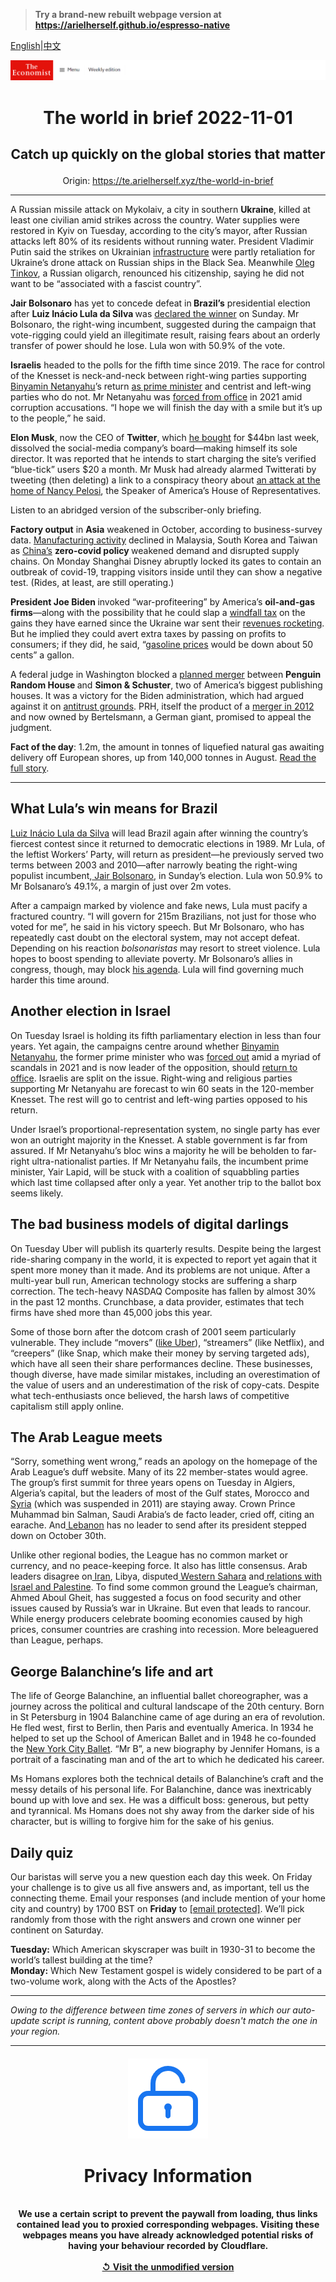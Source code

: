 > **Try a brand-new rebuilt webpage version at https://arielherself.github.io/espresso-native**

[English](https://github.com/arielherself/espresso/blob/main/README.md)|[中文](https://github-com.translate.goog/arielherself/espresso/blob/main/README.md?_x_tr_sl=en&_x_tr_tl=zh-CN&_x_tr_hl=zh-CN&_x_tr_pto=wapp)



![The Economist](menubar.png)

# <p align="center">The world in brief 2022-11-01</p>

## <p align="center">Catch up quickly on the global stories that matter</p>

<p align="center">Origin: <a href="https://te.arielherself.xyz/the-world-in-brief">https://te.arielherself.xyz/the-world-in-brief</a><hr>

A Russian missile attack on Mykolaiv, a city in southern <strong>Ukraine</strong>, killed at least one civilian amid strikes across the country. Water supplies were restored in Kyiv on Tuesday, according to the city’s mayor, after Russian attacks left 80% of its residents without running water. President Vladimir Putin said the strikes on Ukrainian [infrastructure](https://te.arielherself.xyz/europe/2022/10/27/europes-gas-and-electrical-grids-need-expanding) were partly retaliation for Ukraine’s drone attack on Russian ships in the Black Sea. Meanwhile [Oleg Tinkov](https://te.arielherself.xyz/finance-and-economics/2018/04/12/american-sanctions-and-fears-over-syria-roil-russian-markets), a Russian oligarch, renounced his citizenship, saying he did not want to be “associated with a fascist country”.

<strong>Jair Bolsonaro</strong> has yet to concede defeat in<strong> Brazil’s</strong> presidential election after <strong>Luiz Inácio Lula da Silva </strong>was [declared the winner](https://te.arielherself.xyz/leaders/2022/10/31/lula-will-be-brazils-next-president-now-for-the-hard-part) on Sunday. Mr Bolsonaro, the right-wing incumbent, suggested during the campaign that vote-rigging could yield an illegitimate result, raising fears about an orderly transfer of power should he lose. Lula won with 50.9% of the vote.

<strong>Israelis</strong> headed to the polls for the fifth time since 2019. The race for control of the Knesset is neck-and-neck between right-wing parties supporting [Binyamin Netanyahu](https://te.arielherself.xyz/culture/2022/10/27/binyamin-netanyahus-memoir-is-a-fascinating-study-of-power)’s return [as prime minister](https://te.arielherself.xyz/middle-east-and-africa/2022/10/27/israels-binyamin-netanyahu-bids-for-an-election-comeback) and centrist and left-wing parties who do not. Mr Netanyahu was [forced from office](https://te.arielherself.xyz/middle-east-and-africa/2021/06/13/naftali-bennett-pushes-binyamin-netanyahu-out-of-power-in-israel) in 2021 amid corruption accusations. “I hope we will finish the day with a smile but it’s up to the people,” he said.

<strong>Elon Musk</strong>, now the CEO of <strong>Twitter</strong>, which [he bought](https://te.arielherself.xyz/business/2022/10/28/elon-musk-buys-twitter-at-last) for $44bn last week, dissolved the social-media company’s board—making himself its sole director. It was reported that he intends to start charging the site’s verified “blue-tick” users $20 a month. Mr Musk had already alarmed Twitterati by tweeting (then deleting) a link to a conspiracy theory about [an attack at the home of Nancy Pelosi](https://te.arielherself.xyz/united-states/2022/10/30/the-attack-at-the-pelosis-home-was-part-of-a-dangerous-pattern), the Speaker of America’s House of Representatives.

Listen to an abridged version of the subscriber-only briefing.

<strong>Factory output</strong> in <strong>Asia</strong> weakened in October, according to business-survey data. [Manufacturing activity](https://te.arielherself.xyz/finance-and-economics/2022/09/21/a-global-manufacturing-slowdown-suggests-worse-is-to-come) declined in Malaysia, South Korea and Taiwan as [China’s](https://te.arielherself.xyz/china/2022/10/13/china-shows-few-signs-of-loosening-its-zero-covid-policy) <strong>zero-covid policy </strong>weakened demand and disrupted supply chains. On Monday Shanghai Disney abruptly locked its gates to contain an outbreak of covid-19, trapping visitors inside until they can show a negative test. (Rides, at least, are still operating.)

<strong>President Joe Biden </strong>invoked “war-profiteering” by America’s <strong>oil-and-gas firms</strong>—along with the possibility that he could slap a [windfall tax](https://te.arielherself.xyz/leaders/2022/03/19/windfall-taxes-on-energy-companies-are-a-bad-idea) on the gains they have earned since the Ukraine war sent their [revenues rocketing](https://te.arielherself.xyz/interactive/briefing/2022/09/24/war-in-ukraine-has-reshaped-worlds-fuel-markets). But he implied they could avert extra taxes by passing on profits to consumers; if they did, he said, “[gasoline prices](https://te.arielherself.xyz/graphic-detail/2022/04/07/spiralling-fuel-prices-add-to-democrats-woes) would be down about 50 cents” a gallon.

A federal judge in Washington blocked a [planned merger](https://te.arielherself.xyz/business/2020/11/26/bertelsmann-snaps-up-simon-and-schuster) between <strong>Penguin Random House </strong>and <strong>Simon &amp; Schuster</strong>, two of America’s biggest publishing houses. It was a victory for the Biden administration, which had argued against it on [antitrust grounds](https://te.arielherself.xyz/special-report/2022/01/10/the-growing-demand-for-more-vigorous-antitrust-action). PRH, itself the product of a [merger in 2012](https://te.arielherself.xyz/business/2012/11/03/waddling-forward) and now owned by Bertelsmann, a German giant, promised to appeal the judgment.

<strong>Fact of the day</strong>: 1.2m, the amount in tonnes of liquefied natural gas awaiting delivery off European shores, up from 140,000 tonnes in August. [Read the full story](https://te.arielherself.xyz/finance-and-economics/2022/10/30/europes-energy-crisis-is-very-far-from-over).

----------

## What Lula’s win means for Brazil

[Luiz Inácio Lula da Silva](https://te.arielherself.xyz/the-americas/2022/10/31/luiz-inacio-lula-da-silva-will-be-brazils-next-president) will lead Brazil again after winning the country’s fiercest contest since it returned to democratic elections in 1989. Mr Lula, of the leftist Workers’ Party, will return as president—he previously served two terms between 2003 and 2010—after narrowly beating the right-wing populist incumbent,[ Jair Bolsonaro](https://te.arielherself.xyz/films/2022/10/15/the-enduring-threat-of-jair-bolsonaro), in Sunday’s election. Lula won 50.9% to Mr Bolsanaro’s 49.1%, a margin of just over 2m votes. 

After a campaign marked by violence and fake news, Lula must pacify a fractured country. “I will govern for 215m Brazilians, not just for those who voted for me”, he said in his victory speech. But Mr Bolsonaro, who has repeatedly cast doubt on the electoral system, may not accept defeat. Depending on his reaction <em>b</em><em>olsonaristas </em>may resort to street violence. Lula hopes to boost spending to alleviate poverty. Mr Bolsonaro’s allies in congress, though, may block [his agenda](https://te.arielherself.xyz/the-americas/2022/10/20/brazils-next-president-will-face-a-big-tricky-in-tray). Lula will find governing much harder this time around.

## Another election in Israel

On Tuesday Israel is holding its fifth parliamentary election in less than four years. Yet again, the campaigns centre around whether [Binyamin Netanyahu](https://te.arielherself.xyz/culture/2022/10/27/binyamin-netanyahus-memoir-is-a-fascinating-study-of-power), the former prime minister who was [forced out](https://te.arielherself.xyz/middle-east-and-africa/2021/06/13/naftali-bennett-pushes-binyamin-netanyahu-out-of-power-in-israel) amid a myriad of scandals in 2021 and is now leader of the opposition, should [return to office](https://te.arielherself.xyz/middle-east-and-africa/2022/10/27/israels-binyamin-netanyahu-bids-for-an-election-comeback). Israelis are split on the issue. Right-wing and religious parties supporting Mr Netanyahu are forecast to win 60 seats in the 120-member Knesset. The rest will go to centrist and left-wing parties opposed to his return.  
  
 Under Israel’s proportional-representation system, no single party has ever won an outright majority in the Knesset. A stable government is far from assured. If Mr Netanyahu’s bloc wins a majority he will be beholden to far-right ultra-nationalist parties. If Mr Netanyahu fails, the incumbent prime minister, Yair Lapid, will be stuck with a coalition of squabbling parties which last time collapsed after only a year. Yet another trip to the ballot box seems likely.

## The bad business models of digital darlings

On Tuesday Uber will publish its quarterly results. Despite being the largest ride-sharing company in the world, it is expected to report yet again that it spent more money than it made. And its problems are not unique. After a multi-year bull run, American technology stocks are suffering a sharp correction. The tech-heavy NASDAQ Composite has fallen by almost 30% in the past 12 months. Crunchbase, a data provider, estimates that tech firms have shed more than 45,000 jobs this year.

Some of those born after the dotcom crash of 2001 seem particularly vulnerable. They include “movers” ([like Uber](https://te.arielherself.xyz/business/uber-doordash-and-similar-firms-cant-defy-the-laws-of-capitalism-after-all/21806198)), “streamers” (like Netflix), and “creepers” (like Snap, which make their money by serving targeted ads), which have all seen their share performances decline. These businesses, though diverse, have made similar mistakes, including an overestimation of the value of users and an underestimation of the risk of copy-cats. Despite what tech-enthusiasts once believed, the harsh laws of competitive capitalism still apply online.

## The Arab League meets

“Sorry, something went wrong,” reads an apology on the homepage of the Arab League’s duff website. Many of its 22 member-states would agree. The group’s first summit for three years opens on Tuesday in Algiers, Algeria’s capital, but the leaders of most of the Gulf states, Morocco and[ Syria](https://te.arielherself.xyz/middle-east-and-africa/2022/03/26/syrias-outcast-dictator-returns-to-the-arab-world) (which was suspended in 2011) are staying away. Crown Prince Muhammad bin Salman, Saudi Arabia’s de facto leader, cried off, citing an earache. And[ Lebanon](https://te.arielherself.xyz/middle-east-and-africa/2022/04/28/lebanon-goes-to-the-polls-amid-its-worst-ever-financial-crisis) has no leader to send after its president stepped down on October 30th. 

Unlike other regional bodies, the League has no common market or currency, and no peace-keeping force. It also has little consensus. Arab leaders disagree on[ Iran](https://te.arielherself.xyz/middle-east-and-africa/2022/10/27/a-change-in-iran-could-reshape-the-middle-east), Libya, disputed[ Western Sahara](https://te.arielherself.xyz/middle-east-and-africa/2022/03/26/morocco-scents-victory-in-western-sahara) and[ relations with Israel and Palestine](https://te.arielherself.xyz/middle-east-and-africa/2022/09/22/trade-and-security-ties-are-knitting-israel-into-its-region). To find some common ground the League’s chairman, Ahmed Aboul Gheit, has suggested a focus on food security and other issues caused by Russia’s war in Ukraine. But even that leads to rancour. While energy producers celebrate booming economies caused by high prices, consumer countries are crashing into recession. More beleaguered than League, perhaps.

## George Balanchine’s life and art

The life of George Balanchine, an influential ballet choreographer, was a journey across the political and cultural landscape of the 20th century. Born in St Petersburg in 1904 Balanchine came of age during an era of revolution. He fled west, first to Berlin, then Paris and eventually America. In 1934 he helped to set up the School of American Ballet and in 1948 he co-founded the [New York City Ballet](https://te.arielherself.xyz/prospero/2015/04/10/something-old-something-new). “Mr B”, a new biography by Jennifer Homans, is a portrait of a fascinating man and of the art to which he dedicated his career.

Ms Homans explores both the technical details of Balanchine’s craft and the messy details of his personal life. For Balanchine, dance was inextricably bound up with love and sex. He was a difficult boss: generous, but petty and tyrannical. Ms Homans does not shy away from the darker side of his character, but is willing to forgive him for the sake of his genius.

## Daily quiz

Our baristas will serve you a new question each day this week. On Friday your challenge is to give us all five answers and, as important, tell us the connecting theme. Email your responses (and include mention of your home city and country) by 1700 BST on <strong>Friday</strong> to [<span class="__cf_email__" data-cfemail="0a5b7f63704f797a786f7979654a6f696564656763797e24696567">[email&#160;protected]</span>](https://mail.google.com/mail/?view=cm&amp;fs=1&amp;tf=1&amp;to=QuizEspresso@te.arielherself.xyz). We’ll pick randomly from those with the right answers and crown one winner per continent on Saturday.

<strong>Tuesday:</strong> Which American skyscraper was built in 1930-31 to become the world’s tallest building at the time?  
<strong>Monday:</strong> Which New Testament gospel is widely considered to be part of a two-volume work, along with the Acts of the Apostles?

----------

*Owing to the difference between time zones of servers in which our auto-update script is running, content above probably doesn't match the one in your region.*

|<br><div align="center"><img src="unlock.png" /><h1>Privacy Information</h1></div></br>We use a certain script to prevent the paywall from loading, thus links contained lead you to proxied corresponding webpages. Visiting these webpages means you have already acknowledged potential risks of having your behaviour recorded by Cloudflare.<br><br>[&#x21BA; Visit the unmodified version](README.raw.md)<br><br>|
|-----|
